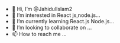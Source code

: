 - 👋 Hi, I’m @JahidulIslam2
- 👀 I’m interested in React js,node.js...
- 🌱 I’m currently learning React.js Node.js...
- 💞️ I’m looking to collaborate on ...
- 📫 How to reach me ...

<!---
JahidulIslam2/JahidulIslam2 is a ✨ special ✨ repository because its `README.md` (this file) appears on your GitHub profile.
You can click the Preview link to take a look at your changes.
--->
